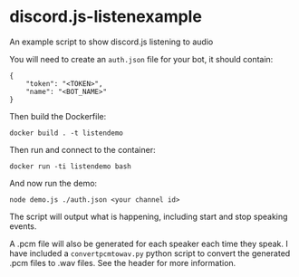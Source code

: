# discord.js-listenexample
An example script to show discord.js listening to audio

You will need to create an `auth.json` file for your bot, it should contain:
```
{
    "token": "<TOKEN>",
    "name": "<BOT_NAME>"
}
```

Then build the Dockerfile:
```
docker build . -t listendemo
```

Then run and connect to the container:
```
docker run -ti listendemo bash
```

And now run the demo:
```
node demo.js ./auth.json <your channel id>
```

The script will output what is happening, including start and stop speaking events.

A .pcm file will also be generated for each speaker each time they speak. I have included a `convertpcmtowav.py` python script to convert the generated .pcm files to .wav files. See the header for more information.